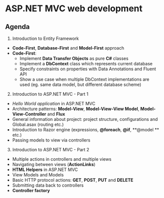 # ASP.NET MVC web development

## Agenda

1. Introduction to Entity Framework
  - **Code-First**, **Database-First** and **Model-First** approach
  - **Code-First**:
    -  Implement **Data Transfer Objects** as pure **C#** classes
    -  Implement a **DbContext** class which represents current database
    -  Specify constraints on properties with Data Annotations and Fluent API
    -  Show a use case when multiple DbContext implementations are used (eg. same data model, but different database scheme)
2. Introduction to ASP.NET MVC - Part 1
  - *Hello World application* in ASP.NET MVC
  - Architecture patterns: **Model-View**, **Model-View-View Model**, **Model-View-Controller** and **Flux**
  - General information about project: project structure, configurations and Global.asax (routing etc.)
  - Introduction to Razor engine (expressions, **@foreach**, **@if**, **@model ** etc.)
  - Passing models to view via controllers
3. Introduction to ASP.NET MVC - Part 2
  - Multiple actions in controllers and multiple views
  - Navigating between views (**ActionLinks**)
  - **HTML Helpers** in ASP.NET MVC
  - View Models and Models
  - Basic HTTP protocol actions: **GET**, **POST**, **PUT** and **DELETE**
  - Submitting data back to controllers
  - **Controller factory**